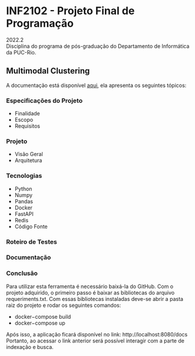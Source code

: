 # INF2102 - Projeto Final de Programação
2022.2 <br>
Disciplina do programa de pós-graduação do Departamento de Informática da PUC-Rio. <br>
## Multimodal Clustering

A documentação está disponível [aqui](docs/Projeto_Final_Bruno_Francisco.pdf), ela apresenta os seguintes tópicos:

### Especificações do Projeto 
- Finalidade
- Escopo
- Requisitos

### Projeto
- Visão Geral
- Arquitetura

### Tecnologias
- Python
- Numpy
- Pandas
- Docker
- FastAPI
- Redis
- Código Fonte

### Roteiro de Testes

### Documentação

### Conclusão


Para utilizar esta ferramenta  é necessário baixá-la do GitHub. Com o projeto adquirido, o primeiro passo é baixar as bibliotecas do arquivo requeriments.txt. Com essas bibliotecas instaladas deve-se abrir a pasta raiz do projeto e rodar os seguintes comandos: <br>
- docker−compose build <br>
- docker−compose up <br>

Após isso, a aplicação ficará disponível no link: http://localhost:8080/docs <br>
Portanto, ao acessar o link anterior será possível interagir com a parte de indexação e busca. <br>
